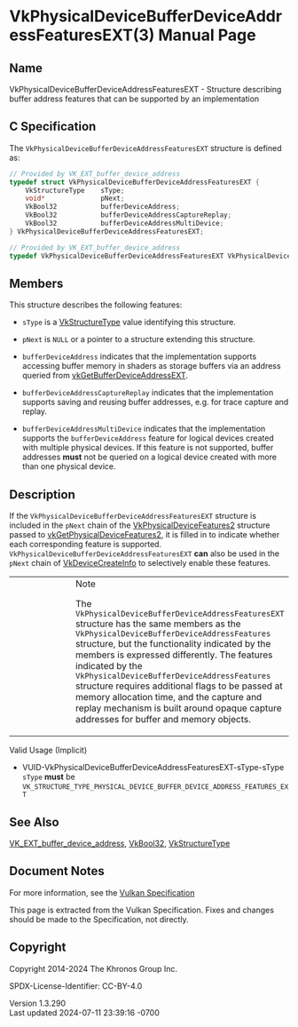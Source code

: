 # VkPhysicalDeviceBufferDeviceAddressFeaturesEXT(3) Manual Page

## Name

VkPhysicalDeviceBufferDeviceAddressFeaturesEXT - Structure describing
buffer address features that can be supported by an implementation



## <a href="#_c_specification" class="anchor"></a>C Specification

The `VkPhysicalDeviceBufferDeviceAddressFeaturesEXT` structure is
defined as:

``` c
// Provided by VK_EXT_buffer_device_address
typedef struct VkPhysicalDeviceBufferDeviceAddressFeaturesEXT {
    VkStructureType    sType;
    void*              pNext;
    VkBool32           bufferDeviceAddress;
    VkBool32           bufferDeviceAddressCaptureReplay;
    VkBool32           bufferDeviceAddressMultiDevice;
} VkPhysicalDeviceBufferDeviceAddressFeaturesEXT;
```

``` c
// Provided by VK_EXT_buffer_device_address
typedef VkPhysicalDeviceBufferDeviceAddressFeaturesEXT VkPhysicalDeviceBufferAddressFeaturesEXT;
```

## <a href="#_members" class="anchor"></a>Members

This structure describes the following features:

- `sType` is a [VkStructureType](https://registry.khronos.org/vulkan/specs/1.3-extensions/man/html/VkStructureType.html) value identifying
  this structure.

- `pNext` is `NULL` or a pointer to a structure extending this
  structure.

- <span id="features-bufferDeviceAddressEXT"></span>
  `bufferDeviceAddress` indicates that the implementation supports
  accessing buffer memory in shaders as storage buffers via an address
  queried from
  [vkGetBufferDeviceAddressEXT](https://registry.khronos.org/vulkan/specs/1.3-extensions/man/html/vkGetBufferDeviceAddressEXT.html).

- <span id="features-bufferDeviceAddressCaptureReplayEXT"></span>
  `bufferDeviceAddressCaptureReplay` indicates that the implementation
  supports saving and reusing buffer addresses, e.g. for trace capture
  and replay.

- <span id="features-bufferDeviceAddressMultiDeviceEXT"></span>
  `bufferDeviceAddressMultiDevice` indicates that the implementation
  supports the `bufferDeviceAddress` feature for logical devices created
  with multiple physical devices. If this feature is not supported,
  buffer addresses **must** not be queried on a logical device created
  with more than one physical device.

## <a href="#_description" class="anchor"></a>Description

If the `VkPhysicalDeviceBufferDeviceAddressFeaturesEXT` structure is
included in the `pNext` chain of the
[VkPhysicalDeviceFeatures2](https://registry.khronos.org/vulkan/specs/1.3-extensions/man/html/VkPhysicalDeviceFeatures2.html) structure
passed to
[vkGetPhysicalDeviceFeatures2](https://registry.khronos.org/vulkan/specs/1.3-extensions/man/html/vkGetPhysicalDeviceFeatures2.html), it is
filled in to indicate whether each corresponding feature is supported.
`VkPhysicalDeviceBufferDeviceAddressFeaturesEXT` **can** also be used in
the `pNext` chain of [VkDeviceCreateInfo](https://registry.khronos.org/vulkan/specs/1.3-extensions/man/html/VkDeviceCreateInfo.html) to
selectively enable these features.

<table>
<colgroup>
<col style="width: 50%" />
<col style="width: 50%" />
</colgroup>
<tbody>
<tr>
<td class="icon"><em></em></td>
<td class="content">Note
<p>The <code>VkPhysicalDeviceBufferDeviceAddressFeaturesEXT</code>
structure has the same members as the
<code>VkPhysicalDeviceBufferDeviceAddressFeatures</code> structure, but
the functionality indicated by the members is expressed differently. The
features indicated by the
<code>VkPhysicalDeviceBufferDeviceAddressFeatures</code> structure
requires additional flags to be passed at memory allocation time, and
the capture and replay mechanism is built around opaque capture
addresses for buffer and memory objects.</p></td>
</tr>
</tbody>
</table>

Valid Usage (Implicit)

- <a
  href="#VUID-VkPhysicalDeviceBufferDeviceAddressFeaturesEXT-sType-sType"
  id="VUID-VkPhysicalDeviceBufferDeviceAddressFeaturesEXT-sType-sType"></a>
  VUID-VkPhysicalDeviceBufferDeviceAddressFeaturesEXT-sType-sType  
  `sType` **must** be
  `VK_STRUCTURE_TYPE_PHYSICAL_DEVICE_BUFFER_DEVICE_ADDRESS_FEATURES_EXT`

## <a href="#_see_also" class="anchor"></a>See Also

[VK_EXT_buffer_device_address](https://registry.khronos.org/vulkan/specs/1.3-extensions/man/html/VK_EXT_buffer_device_address.html),
[VkBool32](https://registry.khronos.org/vulkan/specs/1.3-extensions/man/html/VkBool32.html), [VkStructureType](https://registry.khronos.org/vulkan/specs/1.3-extensions/man/html/VkStructureType.html)

## <a href="#_document_notes" class="anchor"></a>Document Notes

For more information, see the <a
href="https://registry.khronos.org/vulkan/specs/1.3-extensions/html/vkspec.html#VkPhysicalDeviceBufferDeviceAddressFeaturesEXT"
target="_blank" rel="noopener">Vulkan Specification</a>

This page is extracted from the Vulkan Specification. Fixes and changes
should be made to the Specification, not directly.

## <a href="#_copyright" class="anchor"></a>Copyright

Copyright 2014-2024 The Khronos Group Inc.

SPDX-License-Identifier: CC-BY-4.0

Version 1.3.290  
Last updated 2024-07-11 23:39:16 -0700

